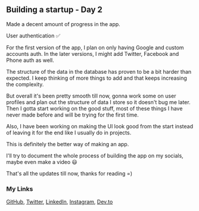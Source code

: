 ## Building a startup - Day 2

Made a decent amount of progress in the app.

User authentication ✅

For the first version of the app, I plan on only having Google and custom accounts auth. In the later versions, I might add Twitter, Facebook and Phone auth as well.

The structure of the data in the database has proven to be a bit harder than expected. I keep thinking of more things to add and that keeps increasing the complexity.

But overall it's been pretty smooth till now, gonna work some on user profiles and plan out the structure of data I store so it doesn't bug me later. Then I gotta start working on the good stuff, most of these things I have never made before and will be trying for the first time.

Also, I have been working on making the UI look good from the start instead of leaving it for the end like I usually do in projects.

This is definitely the better way of making an app.

I'll try to document the whole process of building the app on my socials, maybe even make a video 😃

That's all the updates till now, thanks for reading =)

### My Links

[GitHub](https://github.com/Advik-Gupta),
[Twitter](https://twitter.com/Advik_Gupta69),
[LinkedIn](https://www.linkedin.com/in/advik-gupta/),
[Instagram](https://www.instagram.com/advikguptadev/),
[Dev.to](https://dev.to/advikguptadev)